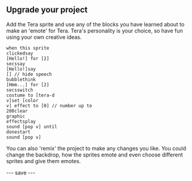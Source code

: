 ## Upgrade your project

Add the Tera sprite and use any of the blocks you have learned about to make an 'emote' for Tera.
Tera's personality is your choice, so have fun using your own creative ideas.

<code class="blocks" style="background-color: white">when this sprite clicked</code><code class="blocks" style="background-color:white">say [Hello!] for [2] secs</code><code class="blocks" style="background-color:white">say [Hello!]</code><code class="blocks" style="background-color:white">say [] // hide speech bubble</code><code class="blocks" style="background-color:white">think [Hmm...] for [2] secs</code><code class="blocks" style="background-color:white">switch costume to [tera-d v]</code><code class="blocks" style="background-color:white">set [color v] effect to [0] // number up to 200</code><code class="blocks" style="background-color:white">clear graphic effects</code><code class="blocks" style="background-color:white">play sound [pop v] until done</code><code class="blocks" style="background-color:white">start sound [pop v]</code>

You can also 'remix' the project to make any changes you like. You could change the backdrop, how the sprites emote and even choose different sprites and give them emotes.

<script>
scratchblocks.renderMatching("code.blocks", {
  inline: true,
  style:     'scratch3',   // Optional, defaults to 'scratch2'.
  // Repeat `style` and `languages` options here.
});
</script>

--- save ---
